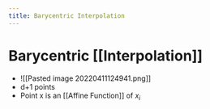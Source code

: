 ```yaml
---
title: Barycentric Interpolation
---
```


# Barycentric [[Interpolation]]
- ![[Pasted image 20220411124941.png]]
- d+1 points
- Point x is an [[Affine Function]] of $x_i$ 











